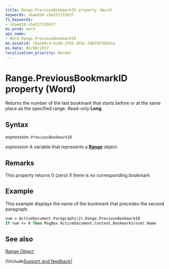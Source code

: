 ```yaml
---
title: Range.PreviousBookmarkID property (Word)
keywords: vbawd10.chm157155637
f1_keywords:
- vbawd10.chm157155637
ms.prod: word
api_name:
- Word.Range.PreviousBookmarkID
ms.assetid: 19aab6c4-bc86-3f65-4fbc-206fdf3dbb3a
ms.date: 06/08/2017
localization_priority: Normal
---
```



# Range.PreviousBookmarkID property (Word)

Returns the number of the last bookmark that starts before or at the same place as the specified range. Read-only  **Long**.


## Syntax

_expression_. `PreviousBookmarkID`

_expression_ A variable that represents a **[Range](Word.Range.md)** object.


## Remarks

This property returns 0 (zero) if there is no corresponding bookmark


## Example

This example displays the name of the bookmark that precedes the second paragraph.


```vb
num = ActiveDocument.Paragraphs(2).Range.PreviousBookmarkID 
If num <> 0 Then MsgBox ActiveDocument.Content.Bookmarks(num).Name
```


## See also


[Range Object](Word.Range.md)

[!include[Support and feedback](~/includes/feedback-boilerplate.md)]